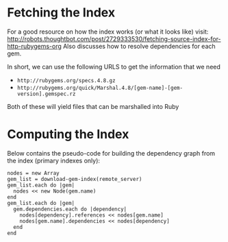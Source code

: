 # Fetching the Index

For a good resource on how the index works (or what it looks like) visit:
http://robots.thoughtbot.com/post/2729333530/fetching-source-index-for-http-rubygems-org
Also discusses how to resolve dependencies for each gem. 
  
  
  
In short, we can use the following URLS to get the information that we need

  * `http://rubygems.org/specs.4.8.gz`
  * `http://rubygems.org/quick/Marshal.4.8/[gem-name]-[gem-version].gemspec.rz`

Both of these will yield files that can be marshalled into Ruby




# Computing the Index

Below contains the pseudo-code for building the dependency graph from the
index (primary indexes only):

    nodes = new Array
    gem_list = download-gem-index(remote_server)
    gem_list.each do |gem|
      nodes << new Node(gem.name)
    end
    gem_list.each do |gem|
      gem.dependencies.each do |dependency|
        nodes[dependency].references << nodes[gem.name]
        nodes[gem.name].dependencies << nodes[dependency]
      end
    end
